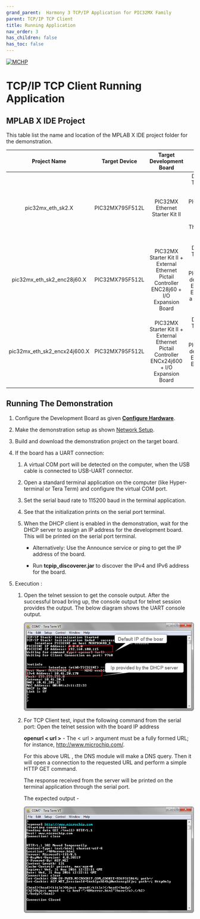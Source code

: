 ```yaml
---
grand_parent:  Harmony 3 TCP/IP Application for PIC32MX Family
parent: TCP/IP TCP Client
title: Running Application
nav_order: 3
has_children: false
has_toc: false
---
```

[![MCHP](https://www.microchip.com/ResourcePackages/Microchip/assets/dist/images/logo.png)](https://www.microchip.com)

# TCP/IP TCP Client Running Application

## MPLAB X IDE Project
This table list the name and location of the MPLAB X IDE project folder for the demonstration.

|Project Name|  Target Device|  Target Development Board | Description  |
|:-------------:|:---------:|:---------:|:---------:|
|pic32mx_eth_sk2.X | PIC32MX795F512L | PIC32MX Ethernet Starter Kit II | Demonstrates the TCP/IP TCP Client on development board with PIC32MX795F512L device and LAN8740 PHY daughter board. This is a bare-metal (non-RTOS) implementation.  |
|pic32mx_eth_sk2_enc28j60.X | PIC32MX795F512L | PIC32MX Starter Kit II + External Ethernet Pictail Controller  ENC28j60 + I/O Expansion Board  | Demonstrates the TCP/IP TCP Client on development board with PIC32MX795F512L device and external Ethernet controller ENC28J60. This is a bare-metal (non-RTOS) implementation  |
|pic32mx_eth_sk2_encx24j600.X | PIC32MX795F512L | PIC32MX Starter Kit II + External Ethernet Pictail Controller  ENCx24j600 + I/O Expansion Board  | Demonstrates the TCP/IP TCP Client on development board with PIC32MX795F512L device and external Ethernet controller ENCx24j600. This is a bare-metal (non-RTOS) implementation  |

## Running The Demonstration

1. Configure the Development Board as given  **[Configure Hardware](readme_hardware_configuration.md)**.

2. Make the demonstration setup as shown [Network Setup](../../readme.md).

3. Build and download the demonstration project on the target board.

4. If the board has a UART connection:

    1. A virtual COM port will be detected on the computer, when the USB cable is connected to USB-UART connector.

    2. Open a standard terminal application on the computer (like Hyper-terminal or Tera Term) and configure the virtual COM port.

    3. Set the serial baud rate to 115200 baud in the terminal application.

    4. See that the initialization prints on the serial port terminal.

    5. When the DHCP client is enabled in the demonstration, wait for the DHCP server to assign an IP address for the development board. This will be printed on the serial port terminal.

		* Alternatively: Use the Announce service or ping to get the IP address of the board.

        * Run **tcpip_discoverer.jar** to discover the IPv4 and IPv6 address for the board.
        
5. Execution :
    
    1. Open the telnet session to get the console output. After the successful broad bring up, the console output for telnet session provides the output. The below diagram shows the UART console output.

        ![tcpip_tcp_client_project](images/dhcp_5.png)

    2. For TCP Client test, input the following command from the serial port: 
		Open the telnet session with the board IP address
    	
    	**openurl < url >** - The < url > argument must be a fully formed URL; for instance, http://www.microchip.com/.

        For this above URL , the DNS module will make a DNS query. Then it will open a connection to the requested URL and perform a simple HTTP GET command.
        
        The response received from the server will be printed on the terminal application through the serial port.

        The expected output -

        ![tcpip_tcp_client_project](images/http_put_6.png)